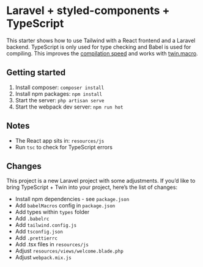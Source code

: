# Laravel + styled-components + TypeScript

This starter shows how to use Tailwind with a React frontend and a Laravel backend.
TypeScript is only used for type checking and Babel is used for compiling. This improves the [compilation speed](https://iamturns.com/typescript-babel/) and works with [twin.macro](https://github.com/ben-rogerson/twin.macro).

## Getting started

1. Install composer: `composer install`
2. Install npm packages: `npm install`
3. Start the server: `php artisan serve`
4. Start the webpack dev server: `npm run hot`

## Notes

- The React app sits in: `resources/js`
- Run `tsc` to check for TypeScript errors

## Changes

This project is a new Laravel project with some adjustments. If you’d like to bring TypeScript + Twin into your project, here’s the list of changes:

- Install npm dependencies - see `package.json`
- Add `babelMacros` config in `package.json`
- Add types within `types` folder
- Add `.babelrc`
- Add `tailwind.config.js`
- Add `tsconfig.json`
- Add `.prettierrc`
- Add .tsx files in `resources/js`
- Adjust `resources/views/welcome.blade.php`
- Adjust `webpack.mix.js`
